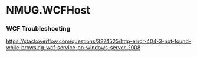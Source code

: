 ﻿# NMUG.WCFHost

### WCF Troubleshooting
https://stackoverflow.com/questions/3274525/http-error-404-3-not-found-while-browsing-wcf-service-on-windows-server-2008